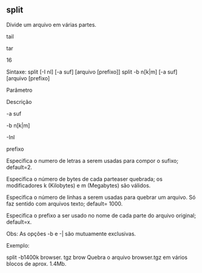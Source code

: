 ## split

Divide um arquivo em várias partes.

tail

tar

16

Sintaxe: split [-I nl] [-a suf] [arquivo [prefixo]]
split -b n[k|m] [-a suf] [arquivo [prefixo]

Parâmetro

Descrição


-a suf

-b n[k|m]

-Inl

prefixo

Especifica o numero de letras a serem usadas
para compor o sufixo; default=2.

Especifica o número de bytes de cada parteaser
quebrada; os modificadores k (Kilobytes) e m
(Megabytes) são válidos.

Especifica o número de linhas a serem usadas
para quebrar um arquivo. Só faz sentido com
arquivos texto; default= 1000.

Especifica o prefixo a ser usado no nome de
cada parte do arquivo original; default=x.

Obs: As opções -b e -| são mutuamente exclusivas.

Exemplo:

split -b1400k browser. tgz brow
Quebra o arquivo browser.tgz em vários blocos de aprox. 1.4Mb.


